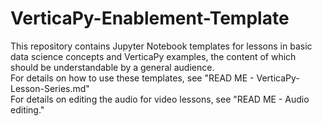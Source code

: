 # VerticaPy-Enablement-Template
This repository contains Jupyter Notebook templates for lessons in basic data science concepts and VerticaPy examples, the content of which should be understandable by a general audience.
<br>
For details on how to use these templates, see "READ ME - VerticaPy-Lesson-Series.md"
<br>
For details on editing the audio for video lessons, see "READ ME - Audio editing."
